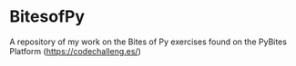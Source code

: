 # BitesofPy
A repository of my work on the Bites of Py exercises found on the PyBites Platform (https://codechalleng.es/)
